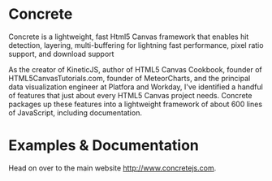# Concrete
Concrete is a lightweight, fast Html5 Canvas framework that enables hit detection, layering, multi-buffering for lightning fast performance, pixel ratio support, and download support

As the creator of KineticJS, author of HTML5 Canvas Cookbook, founder of HTML5CanvasTutorials.com, founder of MeteorCharts, and the principal data visualization engineer at Platfora and Workday, I've identified a handful of features that just about every HTML5 Canvas project needs.  Concrete packages up these features into a lightweight framework of about 600 lines of JavaScript, including documentation. 

# Examples & Documentation

Head on over to the main website http://www.concretejs.com.
